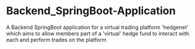 # Backend_SpringBoot-Application
A Backend SpringBoot application for a virtual trading platform 'hedgenet' which aims to allow members part of a 'virtual' hedge fund to interact with each and perform trades on the platform
